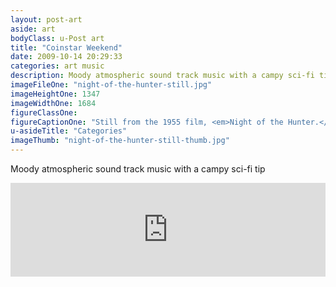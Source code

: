```yaml
---
layout: post-art
aside: art
bodyClass: u-Post art
title: "Coinstar Weekend"
date: 2009-10-14 20:29:33
categories: art music 
description: Moody atmospheric sound track music with a campy sci-fi tip
imageFileOne: "night-of-the-hunter-still.jpg"
imageHeightOne: 1347
imageWidthOne: 1684
figureClassOne:
figureCaptionOne: "Still from the 1955 film, <em>Night of the Hunter.</em>"
u-asideTitle: "Categories"
imageThumb: "night-of-the-hunter-still-thumb.jpg"
---
```


Moody atmospheric sound track music with a campy sci-fi tip

<iframe width="100%" height="auto" scrolling="no" frameborder="no" src="https://w.soundcloud.com/player/?url=https%3A//api.soundcloud.com/tracks/83411705&amp;auto_play=false&amp;hide_related=false&amp;show_comments=true&amp;show_user=true&amp;show_reposts=false&amp;visual=false"></iframe>
